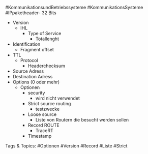  #KommunikationsundBetriebssysteme #KommunikationsSysteme #IPpaketheader- 32 Bits
  - Version
    - IHL
      - Type of Service
        - Totallenght
  - Identification
    - Fragment offset
  - TTL
    - Protocol
      - Headerchecksum
  - Source Adress
  - Destination Adress
  - Options (0 oder mehr)
    - Optionen
      - security
        - wird nicht verwendet
      - Strict source routing
        - testzwecke
      - Loose source
        - Liste von Routern die besucht werden sollen
      - Record ROUTE
        - TraceRT
      - Timestamp

   Tags & Topics:
   #Optionen
   #Version
   #Record
   #Liste
   #Strict